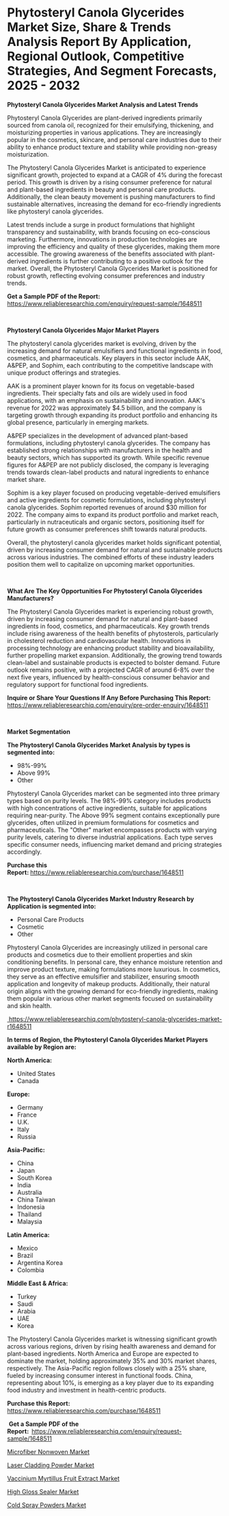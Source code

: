 <p><h1>Phytosteryl Canola Glycerides Market Size, Share & Trends Analysis Report By Application, Regional Outlook, Competitive Strategies, And Segment Forecasts, 2025 - 2032</h1></p><p><strong>Phytosteryl Canola Glycerides Market Analysis and Latest Trends</strong></p>
<p><p>Phytosteryl Canola Glycerides are plant-derived ingredients primarily sourced from canola oil, recognized for their emulsifying, thickening, and moisturizing properties in various applications. They are increasingly popular in the cosmetics, skincare, and personal care industries due to their ability to enhance product texture and stability while providing non-greasy moisturization. </p><p>The Phytosteryl Canola Glycerides Market is anticipated to experience significant growth, projected to expand at a CAGR of 4% during the forecast period. This growth is driven by a rising consumer preference for natural and plant-based ingredients in beauty and personal care products. Additionally, the clean beauty movement is pushing manufacturers to find sustainable alternatives, increasing the demand for eco-friendly ingredients like phytosteryl canola glycerides.</p><p>Latest trends include a surge in product formulations that highlight transparency and sustainability, with brands focusing on eco-conscious marketing. Furthermore, innovations in production technologies are improving the efficiency and quality of these glycerides, making them more accessible. The growing awareness of the benefits associated with plant-derived ingredients is further contributing to a positive outlook for the market. Overall, the Phytosteryl Canola Glycerides Market is positioned for robust growth, reflecting evolving consumer preferences and industry trends.</p></p>
<p><strong>Get a Sample PDF of the Report:&nbsp;</strong> <a href="https://www.reliableresearchiq.com/enquiry/request-sample/1648511?utm_campaign=1129&utm_medium=2&utm_source=Github&utm_content=ia&utm_term=01042025&utm_id=phytosteryl-canola-glycerides">https://www.reliableresearchiq.com/enquiry/request-sample/1648511</a></p>
<p>&nbsp;</p>
<p><strong>Phytosteryl Canola Glycerides Major Market Players</strong></p>
<p><p>The phytosteryl canola glycerides market is evolving, driven by the increasing demand for natural emulsifiers and functional ingredients in food, cosmetics, and pharmaceuticals. Key players in this sector include AAK, A&PEP, and Sophim, each contributing to the competitive landscape with unique product offerings and strategies.</p><p>AAK is a prominent player known for its focus on vegetable-based ingredients. Their specialty fats and oils are widely used in food applications, with an emphasis on sustainability and innovation. AAK's revenue for 2022 was approximately $4.5 billion, and the company is targeting growth through expanding its product portfolio and enhancing its global presence, particularly in emerging markets.</p><p>A&PEP specializes in the development of advanced plant-based formulations, including phytosteryl canola glycerides. The company has established strong relationships with manufacturers in the health and beauty sectors, which has supported its growth. While specific revenue figures for A&PEP are not publicly disclosed, the company is leveraging trends towards clean-label products and natural ingredients to enhance market share.</p><p>Sophim is a key player focused on producing vegetable-derived emulsifiers and active ingredients for cosmetic formulations, including phytosteryl canola glycerides. Sophim reported revenues of around $30 million for 2022. The company aims to expand its product portfolio and market reach, particularly in nutraceuticals and organic sectors, positioning itself for future growth as consumer preferences shift towards natural products.</p><p>Overall, the phytosteryl canola glycerides market holds significant potential, driven by increasing consumer demand for natural and sustainable products across various industries. The combined efforts of these industry leaders position them well to capitalize on upcoming market opportunities.</p></p>
<p>&nbsp;</p>
<p><strong>What Are The Key Opportunities For Phytosteryl Canola Glycerides Manufacturers?</strong></p>
<p><p>The Phytosteryl Canola Glycerides market is experiencing robust growth, driven by increasing consumer demand for natural and plant-based ingredients in food, cosmetics, and pharmaceuticals. Key growth trends include rising awareness of the health benefits of phytosterols, particularly in cholesterol reduction and cardiovascular health. Innovations in processing technology are enhancing product stability and bioavailability, further propelling market expansion. Additionally, the growing trend towards clean-label and sustainable products is expected to bolster demand. Future outlook remains positive, with a projected CAGR of around 6-8% over the next five years, influenced by health-conscious consumer behavior and regulatory support for functional food ingredients.</p></p>
<p><strong>Inquire or Share Your Questions If Any Before Purchasing This Report:</strong> <a href="https://www.reliableresearchiq.com/enquiry/pre-order-enquiry/1648511?utm_campaign=1129&utm_medium=2&utm_source=Github&utm_content=ia&utm_term=01042025&utm_id=phytosteryl-canola-glycerides">https://www.reliableresearchiq.com/enquiry/pre-order-enquiry/1648511</a></p>
<p>&nbsp;</p>
<p><strong>Market Segmentation</strong></p>
<p><strong>The Phytosteryl Canola Glycerides Market Analysis by types is segmented into:</strong></p>
<p><ul><li>98%-99%</li><li>Above 99%</li><li>Other</li></ul></p>
<p><p>Phytosteryl Canola Glycerides market can be segmented into three primary types based on purity levels. The 98%-99% category includes products with high concentrations of active ingredients, suitable for applications requiring near-purity. The Above 99% segment contains exceptionally pure glycerides, often utilized in premium formulations for cosmetics and pharmaceuticals. The "Other" market encompasses products with varying purity levels, catering to diverse industrial applications. Each type serves specific consumer needs, influencing market demand and pricing strategies accordingly.</p></p>
<p><strong>Purchase this Report:&nbsp;</strong><a href="https://www.reliableresearchiq.com/purchase/1648511?utm_campaign=1129&utm_medium=2&utm_source=Github&utm_content=ia&utm_term=01042025&utm_id=phytosteryl-canola-glycerides">https://www.reliableresearchiq.com/purchase/1648511</a></p>
<p>&nbsp;</p>
<p><strong>The Phytosteryl Canola Glycerides Market Industry Research by Application is segmented into:</strong></p>
<p><ul><li>Personal Care Products</li><li>Cosmetic</li><li>Other</li></ul></p>
<p><p>Phytosteryl Canola Glycerides are increasingly utilized in personal care products and cosmetics due to their emollient properties and skin conditioning benefits. In personal care, they enhance moisture retention and improve product texture, making formulations more luxurious. In cosmetics, they serve as an effective emulsifier and stabilizer, ensuring smooth application and longevity of makeup products. Additionally, their natural origin aligns with the growing demand for eco-friendly ingredients, making them popular in various other market segments focused on sustainability and skin health.</p></p>
<p><a href="https://www.reliableresearchiq.com/phytosteryl-canola-glycerides-market-r1648511?utm_campaign=1129&utm_medium=2&utm_source=Github&utm_content=ia&utm_term=01042025&utm_id=phytosteryl-canola-glycerides">&nbsp;https://www.reliableresearchiq.com/phytosteryl-canola-glycerides-market-r1648511</a></p>
<p><strong>In terms of Region, the Phytosteryl Canola Glycerides Market Players available by Region are:</strong></p>
<p>
    <p> <strong> North America: </strong>
        <ul>
            <li>United States</li>
            <li>Canada</li>
        </ul>
        </p> 
    <p> <strong> Europe: </strong>
        <ul>
            <li>Germany</li>
            <li>France</li>
            <li>U.K.</li>
            <li>Italy</li>
            <li>Russia</li>
        </ul>
        </p> 
    <p> <strong> Asia-Pacific: </strong>
        <ul>
            <li>China</li>
            <li>Japan</li>
            <li>South Korea</li>
            <li>India</li>
            <li>Australia</li>
            <li>China Taiwan</li>
            <li>Indonesia</li>
            <li>Thailand</li>
            <li>Malaysia</li>
        </ul>
        </p> 
    <p> <strong> Latin America: </strong>
        <ul>
            <li>Mexico</li>
            <li>Brazil</li>
            <li>Argentina Korea</li>
            <li>Colombia</li>
        </ul>
        </p> 
    <p> <strong> Middle East & Africa: </strong>
        <ul>
            <li>Turkey</li>
            <li>Saudi</li>
            <li>Arabia</li>
            <li>UAE</li>
            <li>Korea</li>
        </ul>
    </p>
    </p>
<p><p>The Phytosteryl Canola Glycerides market is witnessing significant growth across various regions, driven by rising health awareness and demand for plant-based ingredients. North America and Europe are expected to dominate the market, holding approximately 35% and 30% market shares, respectively. The Asia-Pacific region follows closely with a 25% share, fueled by increasing consumer interest in functional foods. China, representing about 10%, is emerging as a key player due to its expanding food industry and investment in health-centric products.</p></p>
<p><strong>Purchase this Report: </strong><a href="https://www.reliableresearchiq.com/purchase/1648511?utm_campaign=1129&utm_medium=2&utm_source=Github&utm_content=ia&utm_term=01042025&utm_id=phytosteryl-canola-glycerides">https://www.reliableresearchiq.com/purchase/1648511</a></p>
<p>&nbsp;<strong>Get a Sample PDF of the Report:&nbsp;&nbsp;</strong><a href="https://www.reliableresearchiq.com/enquiry/request-sample/1648511?utm_campaign=1129&utm_medium=2&utm_source=Github&utm_content=ia&utm_term=01042025&utm_id=phytosteryl-canola-glycerides">https://www.reliableresearchiq.com/enquiry/request-sample/1648511</a></p>
<p><strong></strong></p>
<p><p><a href="https://github.com/sulvantomppa/Market-Research-Report-List-1/blob/main/microfiber-nonwoven-market.md?utm_campaign=1129&utm_medium=2&utm_source=Github&utm_content=ia&utm_term=01042025&utm_id=phytosteryl-canola-glycerides">Microfiber Nonwoven Market</a></p><p><a href="https://github.com/iwanesucices/Market-Research-Report-List-1/blob/main/laser-cladding-powder-market.md?utm_campaign=1129&utm_medium=2&utm_source=Github&utm_content=ia&utm_term=01042025&utm_id=phytosteryl-canola-glycerides">Laser Cladding Powder Market</a></p><p><a href="https://github.com/trenkkwasek84/Market-Research-Report-List-1/blob/main/vaccinium-myrtillus-fruit-extract-market.md?utm_campaign=1129&utm_medium=2&utm_source=Github&utm_content=ia&utm_term=01042025&utm_id=phytosteryl-canola-glycerides">Vaccinium Myrtillus Fruit Extract Market</a></p><p><a href="https://github.com/snapetylerho/Market-Research-Report-List-1/blob/main/high-gloss-sealer-market.md?utm_campaign=1129&utm_medium=2&utm_source=Github&utm_content=ia&utm_term=01042025&utm_id=phytosteryl-canola-glycerides">High Gloss Sealer Market</a></p><p><a href="https://github.com/stunzkocotpv/Market-Research-Report-List-1/blob/main/cold-spray-powders-market.md?utm_campaign=1129&utm_medium=2&utm_source=Github&utm_content=ia&utm_term=01042025&utm_id=phytosteryl-canola-glycerides">Cold Spray Powders Market</a></p></p>